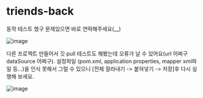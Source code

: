 # triends-back

동작 테스트 했구 문제있으면 바로 연락해주세요(__)

![image](https://github.com/EnjoyTrip-team4/triends-back/assets/82896260/9840b97c-3b88-4ecf-be6b-f6a39e767e23)

다른 프로젝트 만들어서 깃 pull 테스트도 해봤는데 오류가 날 수 있어요(url 어쩌구 dataSource 어쩌구). 설정파일 (pom.xml, application properties, mapper xml파일 등...)을 인식 못해서 그럴 수 있으니 [전체 잘라내기 -> 붙혀넣기 -> 저장]후 다시 실행해 보세요.

![image](https://github.com/EnjoyTrip-team4/triends-back/assets/82896260/c80f5d12-9ff6-4707-ad48-76cc60b6428f)

